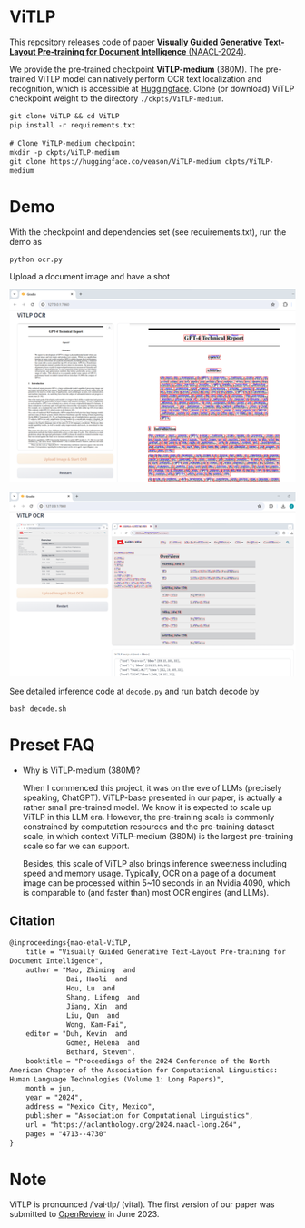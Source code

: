 # ViTLP
This repository releases code of paper [**Visually Guided Generative Text-Layout Pre-training for Document Intelligence** (NAACL-2024)](https://aclanthology.org/2024.naacl-long.264.pdf).


We provide the pre-trained checkpoint **ViTLP-medium** (380M). The pre-trained ViTLP model can natively perform OCR text localization and recognition, which is accessible at [Huggingface](https://huggingface.co/veason/ViTLP-medium/tree/main). Clone (or download) ViTLP checkpoint weight to the directory `./ckpts/ViTLP-medium`.

<pre><code>git clone ViTLP && cd ViTLP
pip install -r requirements.txt

# Clone ViTLP-medium checkpoint
mkdir -p ckpts/ViTLP-medium
git clone https://huggingface.co/veason/ViTLP-medium ckpts/ViTLP-medium</code></pre>


# Demo
With the checkpoint and dependencies set (see requirements.txt), run the demo as

<pre><code>python ocr.py</code></pre>

Upload a document image and have a shot

![](misc/ocr-demo-1.png)

![](misc/ocr-demo-2.png)

See detailed inference code at `decode.py` and run batch decode by

<pre><code>bash decode.sh</code></pre>


# Preset FAQ
- Why is ViTLP-medium (380M)?

  When I commenced this project, it was on the eve of LLMs (precisely speaking, ChatGPT). ViTLP-base presented in our paper, is actually a rather small pre-trained model. We know it is expected to scale up ViTLP in this LLM era. However, the pre-training scale is commonly constrained by computation resources and the pre-training dataset scale, in which context ViTLP-medium (380M) is the largest pre-training scale so far we can support.

  Besides, this scale of ViTLP also brings inference sweetness including speed and memory usage. Typically, OCR on a page of a document image can be processed within 5~10 seconds in an Nvidia 4090, which is comparable to (and faster than) most OCR engines (and LLMs).


## Citation
```
@inproceedings{mao-etal-ViTLP,
    title = "Visually Guided Generative Text-Layout Pre-training for Document Intelligence",
    author = "Mao, Zhiming  and
              Bai, Haoli  and
              Hou, Lu  and
              Shang, Lifeng  and
              Jiang, Xin  and
              Liu, Qun  and
              Wong, Kam-Fai",
    editor = "Duh, Kevin  and
              Gomez, Helena  and
              Bethard, Steven",
    booktitle = "Proceedings of the 2024 Conference of the North American Chapter of the Association for Computational Linguistics: Human Language Technologies (Volume 1: Long Papers)",
    month = jun,
    year = "2024",
    address = "Mexico City, Mexico",
    publisher = "Association for Computational Linguistics",
    url = "https://aclanthology.org/2024.naacl-long.264",
    pages = "4713--4730"
}
```


# Note
ViTLP is pronounced /ˈvai·tlp/ (vital). The first version of our paper was submitted to [OpenReview](https://openreview.net/forum?id=ARtBIBAmNR) in June 2023.
